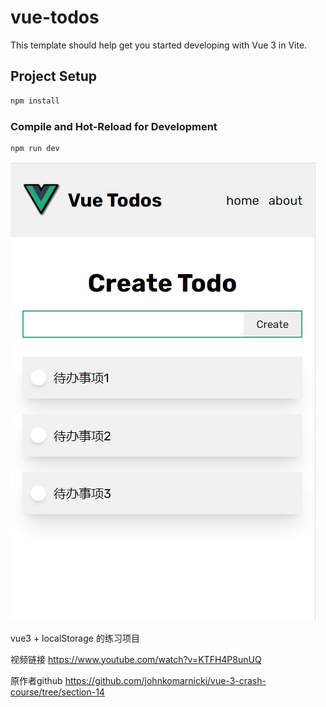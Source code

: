 # vue-todos

This template should help get you started developing with Vue 3 in Vite.

## Project Setup

```sh
npm install
```

### Compile and Hot-Reload for Development

```sh
npm run dev
```

![todoList](../vue-todos/img/todoList.png)

vue3 + localStorage 的练习项目

视频链接 <https://www.youtube.com/watch?v=KTFH4P8unUQ>

原作者github <https://github.com/johnkomarnicki/vue-3-crash-course/tree/section-14>
